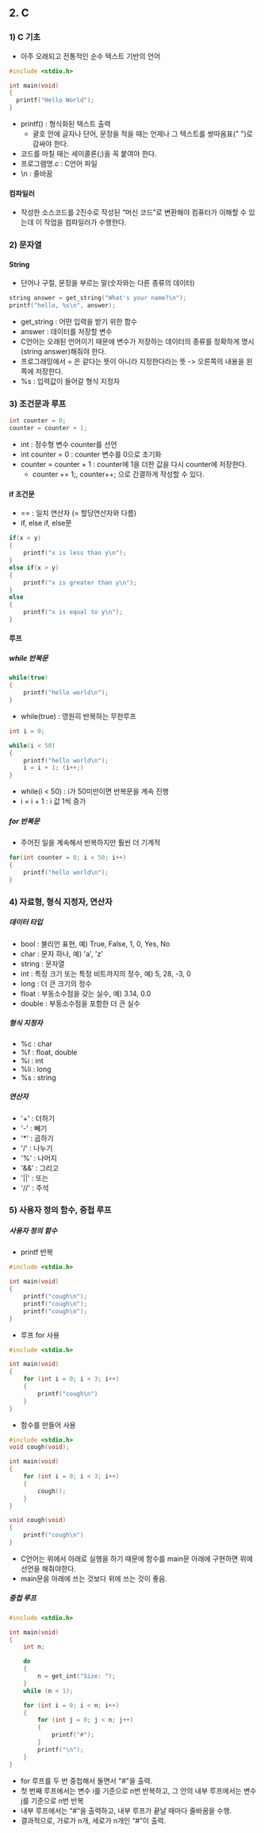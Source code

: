 
## 2. C

### 1) C 기초
- 아주 오래되고 전통적인 순수 텍스트 기반의 언어

```C
#include <stdio.h>

int main(void)
{
  printf("Hello World");
}
```
+ printf() : 형식화된 텍스트 출력
  + 괄호 안에 글자나 단어, 문장을 적을 때는 언제나 그 텍스트를 쌍따옴표(" ")로 감싸야 한다.
+ 코드를 마칠 때는 세미콜론(;)을 꼭 붙여야 한다.
+ 프로그램명.c : C언어 파일
+ \n : 줄바꿈

#### 컴파일러
- 작성한 소스코드를 2진수로 작성된 “머신 코드”로 변환해야 컴퓨터가 이해할 수 있는데 이 작업을 컴파일러가 수행한다.

### 2) 문자열
#### String
- 단어나 구절, 문장을 부르는 말(숫자와는 다른 종류의 데이터)

```C
string answer = get_string("What's your name?\n");
printf("hello, %s\n", answer);
```
+ get_string : 어떤 입력을 받기 위한 함수
+ answer : 데이터를 저장할 변수
+ C언어는 오래된 언어이기 때문에 변수가 저장하는 데이터의 종류를 정확하게 명시(string answer)해줘야 한다.
+ 프로그래밍에서 = 은 같다는 뜻이 아니라 지정한다라는 뜻 -> 오른쪽의 내용을 왼쪽에 저장한다.
+ %s : 입력값이 들어갈 형식 지정자

### 3) 조건문과 루프
```C
int counter = 0;
counter = counter + 1;
```
+ int : 정수형 변수 counter를 선언
+ int counter = 0 : counter 변수를 0으로 초기화
+ counter = counter + 1 : counter에 1을 더한 값을 다시 counter에 저장한다.
  + counter += 1;, counter++; 으로 간결하게 작성할 수 있다.

#### if 조건문
- == : 일치 연산자 (= 할당연산자와 다름)
- if, else if, else문
```C
if(x < y)
{
    printf("x is less than y\n");
}
else if(x > y)
{
    printf("x is greater than y\n");
}
else
{
    printf("x is equal to y\n");
}
```


#### 루프
##### while 반복문
```C
while(true)
{
    printf("hello world\n");
}
```
+ while(true) : 영원히 반복하는 무한루프

```C
int i = 0;

while(i < 50)
{
    printf("hello world\n");
    i = i + 1; (i++;)
}
```
+ while(i < 50) : i가 50미만이면 반복문을 계속 진행
+ i = i + 1 : i 값 1씩 증가 

##### for 반복문
- 주어진 일을 계속해서 반복하지만 훨씬 더 기계적
```C
for(int counter = 0; i < 50; i++)
{
    printf("hello world\n");
}
```
### 4) 자료형, 형식 지정자, 연산자 
##### 데이터 타입
- bool : 불리언 표현, 예) True, False, 1, 0, Yes, No
- char : 문자 하나, 예) 'a', 'z'
- string : 문자열
- int : 특정 크기 또는 특정 비트까지의 정수, 예) 5, 28, -3, 0
- long : 더 큰 크기의 정수
- float : 부동소수점을 갖는 실수, 예) 3.14, 0.0
- double : 부동소수점을 포함한 더 큰 실수

##### 형식 지정자
- %c : char
- %f : float, double
- %i : int
- %li : long
- %s : string

##### 연산자
- '+' : 더하기
- '-' : 빼기
- '*' : 곱하기
- '/' : 나누기
- '%' : 나머지
- '&&' : 그리고
- '||' : 또는
- '//' : 주석

### 5) 사용자 정의 함수, 중첩 루프
##### 사용자 정의 함수
- printf 반복
```C
#include <stdio.h>

int main(void)
{
    printf("cough\n");
    printf("cough\n");
    printf("cough\n");
}
```
- 루프 for 사용
```C
#include <stdio.h>

int main(void)
{
    for (int i = 0; i < 3; i++)
    {
        printf("cough\n")
    }
}
```
- 함수를 만들어 사용
```C
#include <stdio.h>
void cough(void);

int main(void)
{
    for (int i = 0; i < 3; i++)
    {
        cough();
    }
}

void cough(void)
{
    printf("cough\n")
}

```
+ C언어는 위에서 아래로 실행을 하기 때문에 함수를 main문 아래에 구현하면 위에 선언을 해줘야한다.
+ main문을 아래에 쓰는 것보다 위에 쓰는 것이 좋음.

##### 중첩 루프

```C
#include <stdio.h>

int main(void)
{
    int n;

    do
    {
        n = get_int("Size: ");
    }
    while (n < 1);

    for (int i = 0; i < n; i++)
    {
        for (int j = 0; j < n; j++)
        {
            printf("#");
        }
        printf("\n");
    }
}
```
+ for 루프를 두 번 중첩해서 돌면서 "#"을 출력.
+ 첫 번째 루프에서는 변수 i를 기준으로 n번 반복하고, 그 안의 내부 루프에서는 변수 j를 기준으로 n번 반복
+ 내부 루프에서는 “#”을 출력하고, 내부 루프가 끝날 때마다 줄바꿈을 수행.
+ 결과적으로, 가로가 n개, 세로가 n개인 “#”이 출력.
